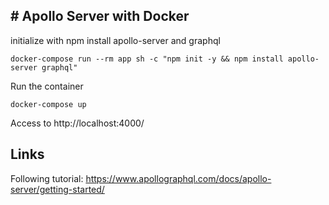## # Apollo Server with Docker
initialize with npm
install apollo-server and graphql
```shell
docker-compose run --rm app sh -c "npm init -y && npm install apollo-server graphql"
```
Run the container
```shell
docker-compose up
```
Access to http://localhost:4000/

## Links
Following tutorial: https://www.apollographql.com/docs/apollo-server/getting-started/
